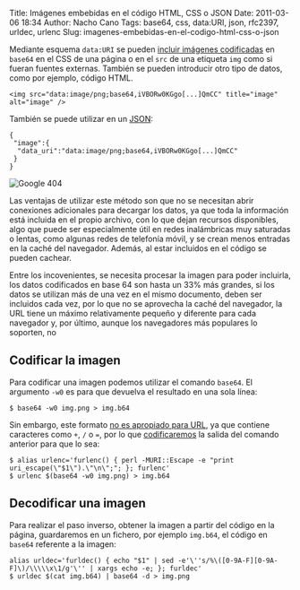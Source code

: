 Title: Imágenes embebidas en el código HTML, CSS o JSON
Date: 2011-03-06 18:34
Author: Nacho Cano
Tags: base64, css, data:URI, json, rfc2397, urldec, urlenc
Slug: imagenes-embebidas-en-el-codigo-html-css-o-json

Mediante esquema `data:URI` se pueden [incluir imágenes codificadas][]
en `base64` en el CSS de una página o en el `src` de una etiqueta `img`
como si fueran fuentes externas. También se pueden introducir otro tipo
de datos, como por ejemplo, código HTML.


    <img src="data:image/png;base64,iVBORw0KGgo[...]QmCC" title="image" alt="image" />

También se puede utilizar en un [JSON][]:

    {
     "image":{
      "data_uri":"data:image/png;base64,iVBORw0KGgo[...]QmCC"
     }
    }

![Google 404]({static}/images/google-404-300x112.png)

Las ventajas de utilizar este método son que no se necesitan abrir
conexiones adicionales para decargar los datos, ya que toda la
información está incluida en el propio archivo, con lo que dejan
recursos disponibles, algo que puede ser especialmente útil en redes
inalámbricas muy saturadas o lentas, como algunas redes de telefonía
móvil, y se crean menos entradas en la caché del navegador. Además, al
estar incluidos en el código se pueden cachear.

Entre los incovenientes, se necesita procesar la imagen para poder
incluirla, los datos codificados en base 64 son hasta un 33% más
grandes, si los datos se utilizan más de una vez en el mismo documento,
deben ser incluidos cada vez, por lo que no se aprovecha la caché del
navegador, la URL tiene un máximo relativamente pequeño y diferente para
cada navegador y, por último, aunque los navegadores más populares lo
soporten, no

Codificar la imagen
-------------------

Para codificar una imagen podemos utilizar el comando `base64`. El
argumento `-w0` es para que devuelva el resultado en una sola línea:

    $ base64 -w0 img.png > img.b64

Sin embargo, este formato [no es apropiado para URL][], ya que contiene
caracteres como `+`, `/` o `=`, por lo que [codificaremos][] la salida
del comando anterior para que lo sea:

    $ alias urlenc='furlenc() { perl -MURI::Escape -e "print uri_escape(\"$1\").\"\n\";"; }; furlenc'
    $ urlenc $(base64 -w0 img.png) > img.b64

Decodificar una imagen
----------------------

Para realizar el paso inverso, obtener la imagen a partir del código en
la página, guardaremos en un fichero, por ejemplo `img.b64`, el código
en `base64` referente a la imagen:

    alias urldec='furldec() { echo "$1" | sed -e'\''s/%\([0-9A-F][0-9A-F]\)/\\\\\x\1/g'\'' | xargs echo -e; }; furldec'
    $ urldec $(cat img.b64) | base64 -d > img.png

  [incluir imágenes codificadas]: http://mark.koli.ch/2009/07/howto-include-binary-image-data-in-cascading-style-sheets-css.html
    "incluir imágenes codificadas"
  [JSON]: http://mark.koli.ch/2011/01/more-fun-with-rfc-2397----the-data-url-scheme.html
    "JSON"
  [no es apropiado para URL]: http://es.wikipedia.org/wiki/Base64#Aplicaciones_en_URL
    "no es apropiado para URL"
  [codificaremos]: {filename}/dev/urlencode-y-urldecode.md
    "urlencode y urldecode"
